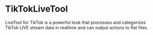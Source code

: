# TikTokLiveTool
LiveTool for TikTok is a powerful took that processes and categorizes TikTok LIVE stream data in realtime and can output actions to flat files.
